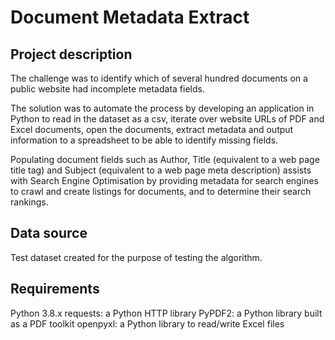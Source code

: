 # Document Metadata Extract

## Project description

The challenge was to identify which of several hundred documents on a public website had incomplete metadata fields.

The solution was to automate the process by developing an application in Python to read in the dataset as a csv, iterate over website URLs of PDF and Excel documents, open the documents, extract metadata and output information to a spreadsheet to be able to identify missing fields.

Populating document fields such as Author, Title (equivalent to a web page title tag) and Subject (equivalent to a web page meta description) assists with Search Engine Optimisation by providing metadata for search engines to crawl and create listings for documents, and to determine their search rankings.

## Data source

Test dataset created for the purpose of testing the algorithm. 

## Requirements

Python 3.8.x
requests: a Python HTTP library 
PyPDF2: a Python library built as a PDF toolkit
openpyxl: a Python library to read/write Excel files